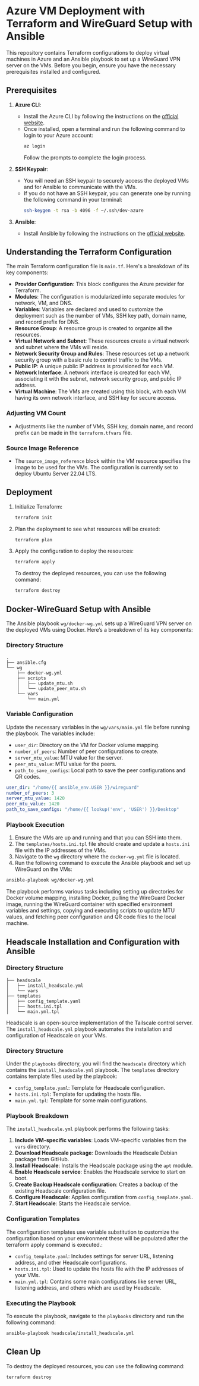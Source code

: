 # Azure VM Deployment with Terraform and WireGuard Setup with Ansible

This repository contains Terraform configurations to deploy virtual machines in Azure and an Ansible playbook to set up a WireGuard VPN server on the VMs. Before you begin, ensure you have the necessary prerequisites installed and configured.

## Prerequisites

1. **Azure CLI**:
    - Install the Azure CLI by following the instructions on the [official website](https://docs.microsoft.com/en-us/cli/azure/install-azure-cli).
    - Once installed, open a terminal and run the following command to login to your Azure account:
      ```bash
      az login
      ```
      Follow the prompts to complete the login process.

2. **SSH Keypair**:
    - You will need an SSH keypair to securely access the deployed VMs and for Ansible to communicate with the VMs.
    - If you do not have an SSH keypair, you can generate one by running the following command in your terminal:
      ```bash
      ssh-keygen -t rsa -b 4096 -f ~/.ssh/dev-azure
      ```

3. **Ansible**:
    - Install Ansible by following the instructions on the [official website](https://docs.ansible.com/ansible/latest/installation_guide/intro_installation.html).

## Understanding the Terraform Configuration

The main Terraform configuration file is `main.tf`. Here's a breakdown of its key components:

- **Provider Configuration**: This block configures the Azure provider for Terraform.
- **Modules**: The configuration is modularized into separate modules for network, VM, and DNS.
- **Variables**: Variables are declared and used to customize the deployment such as the number of VMs, SSH key path, domain name, and record prefix for DNS.
- **Resource Group**: A resource group is created to organize all the resources.
- **Virtual Network and Subnet**: These resources create a virtual network and subnet where the VMs will reside.
- **Network Security Group and Rules**: These resources set up a network security group with a basic rule to control traffic to the VMs.
- **Public IP**: A unique public IP address is provisioned for each VM.
- **Network Interface**: A network interface is created for each VM, associating it with the subnet, network security group, and public IP address.
- **Virtual Machine**: The VMs are created using this block, with each VM having its own network interface, and SSH key for secure access.

### Adjusting VM Count

- Adjustments like the number of VMs, SSH key, domain name, and record prefix can be made in the `terraform.tfvars` file.

### Source Image Reference

- The `source_image_reference` block within the VM resource specifies the image to be used for the VMs. The configuration is currently set to deploy Ubuntu Server 22.04 LTS.

## Deployment

1. Initialize Terraform:
   ```bash
   terraform init
   ```
2. Plan the deployment to see what resources will be created:
   ```bash
   terraform plan
   ```
3. Apply the configuration to deploy the resources:
   ```bash
   terraform apply
   ```

   To destroy the deployed resources, you can use the following command:

   ```bash
   terraform destroy
   ```

## Docker-WireGuard Setup with Ansible

The Ansible playbook `wg/docker-wg.yml` sets up a WireGuard VPN server on the deployed VMs using Docker. Here’s a breakdown of its key components:

### Directory Structure

```plaintext
.
├── ansible.cfg
└── wg
    ├── docker-wg.yml
    ├── scripts
    │   ├── update_mtu.sh
    │   └── update_peer_mtu.sh
    └── vars
        └── main.yml
```

### Variable Configuration

Update the necessary variables in the `wg/vars/main.yml` file before running the playbook. The variables include:

- `user_dir`: Directory on the VM for Docker volume mapping.
- `number_of_peers`: Number of peer configurations to create.
- `server_mtu_value`: MTU value for the server.
- `peer_mtu_value`: MTU value for the peers.
- `path_to_save_configs`: Local path to save the peer configurations and QR codes.

```yaml
user_dir: "/home/{{ ansible_env.USER }}/wireguard"
number_of_peers: 3
server_mtu_value: 1420
peer_mtu_value: 1420
path_to_save_configs: "/home/{{ lookup('env', 'USER') }}/Desktop"
```

### Playbook Execution

1. Ensure the VMs are up and running and that you can SSH into them.
2. The `templates/hosts.ini.tpl` file should create and update a `hosts.ini` file with the IP addresses of the VMs.
3. Navigate to the `wg` directory where the `docker-wg.yml` file is located.
4. Run the following command to execute the Ansible playbook and set up WireGuard on the VMs:

```bash
ansible-playbook wg/docker-wg.yml
```

The playbook performs various tasks including setting up directories for Docker volume mapping, installing Docker, pulling the WireGuard Docker image, running the WireGuard container with specified environment variables and settings, copying and executing scripts to update MTU values, and fetching peer configuration and QR code files to the local machine.

## Headscale Installation and Configuration with Ansible

### Directory Structure
   
   ```plaintext
   ├── headscale
│   ├── install_headscale.yml
│   └── vars
├── templates
│   ├── config_template.yaml
│   ├── hosts.ini.tpl
│   └── main.yml.tpl
  ```

Headscale is an open-source implementation of the Tailscale control server. The `install_headscale.yml` playbook automates the installation and configuration of Headscale on your VMs.

### Directory Structure

Under the `playbooks` directory, you will find the `headscale` directory which contains the `install_headscale.yml` playbook. The `templates` directory contains template files used by the playbook:

- `config_template.yaml`: Template for Headscale configuration.
- `hosts.ini.tpl`: Template for updating the hosts file.
- `main.yml.tpl`: Template for some main configurations.

### Playbook Breakdown

The `install_headscale.yml` playbook performs the following tasks:

1. **Include VM-specific variables**: Loads VM-specific variables from the `vars` directory.
2. **Download Headscale package**: Downloads the Headscale Debian package from GitHub.
3. **Install Headscale**: Installs the Headscale package using the `apt` module.
4. **Enable Headscale service**: Enables the Headscale service to start on boot.
5. **Create Backup Headscale configuration**: Creates a backup of the existing Headscale configuration file.
6. **Configure Headscale**: Applies configuration from `config_template.yaml`.
7. **Start Headscale**: Starts the Headscale service.

### Configuration Templates

The configuration templates use variable substitution to customize the configuration based on your environment these will be populated after the terraform apply command is executed.:

- `config_template.yaml`: Includes settings for server URL, listening address, and other Headscale configurations.
- `hosts.ini.tpl`: Used to update the hosts file with the IP addresses of your VMs.
- `main.yml.tpl`: Contains some main configurations like server URL, listening address, and others which are used by Headscale.

### Executing the Playbook

To execute the playbook, navigate to the `playbooks` directory and run the following command:

```bash
ansible-playbook headscale/install_headscale.yml
```

## Clean Up

To destroy the deployed resources, you can use the following command:

```bash
terraform destroy
```